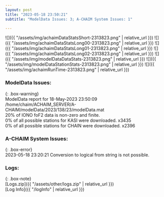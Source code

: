 ```yaml
---
layout: post
title: "2023-05-18 23:50:21"
subtitle: "ModelData Issues: 3; A-CHAIM System Issues: 1"

---
```


![]({{ "/assets/img/achaimDataStatsShort-2313823.png" | relative_url }})
![]({{ "/assets/img/achaimDataStatsLong00-2313823.png" | relative_url }})
![]({{ "/assets/img/achaimDataStatsLong01-2313823.png" | relative_url }})
![]({{ "/assets/img/achaimDataStatsLong02-2313823.png" | relative_url }})
![]({{ "/assets/img/modelDataDataStats-2313823.png" | relative_url }})
![]({{ "/assets/img/modelDataStationStats-2313823.png" | relative_url }})
![]({{ "/assets/img/achaimRunTime-2313823.png" | relative_url }})


### ModelData Issues:  
  
{: .box-warning}  
 ModelData report for 18-May-2023 23:50:09   
 /home/chaim/ACHAIM_SERVER/A-CHAIM/modelData/2023/138/23/modelData.mat   
 20% of IONO foF2 data is non-zero and finite.   
 0% of all possible stations for KASI were downloaded. x3435   
 0% of all possible stations for CHAIN were downloaded. x2396   
  
### A-CHAIM System Issues:  
  
{: .box-error}  
2023-05-18 23:20:21 Conversion to logical from string is not possible.  

### Logs:  
  
{: .box-note}  
[Logs.zip]({{ "/assets/other/logs.zip" | relative_url }})  
[Log Info]({{ "/logInfo" | relative_url }})  
